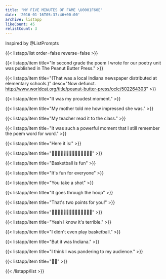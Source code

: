 ```yaml
---
title: "MY FIVE MINUTES OF FAME \U0001F60E"
date: '2016-01-16T05:37:46+00:00'
archive: listapp
likeCount: 45
relistCount: 3
---
```


Inspired by @ListPrompts

<!--more-->

{{< listapp/list order=false reverse=false >}}

   {{< listapp/item title="In second grade the poem I wrote for our poetry unit was published in The Peanut Butter Press." >}}

   {{< listapp/item title="(That was a local Indiana newspaper distributed at elementary schools.)"
      desc="Now defunct. http://www.worldcat.org/title/peanut-butter-press/oclc/502264303" >}}

   {{< listapp/item title="It was my proudest moment." >}}

   {{< listapp/item title="My mother told me how impressed she was." >}}

   {{< listapp/item title="My teacher read it to the class." >}}

   {{< listapp/item title="It was such a powerful moment that I still remember the poem word for word." >}}

   {{< listapp/item title="Here it is:" >}}

   {{< listapp/item title="🏀🏀🏀🏀🏀🏀🏀🏀🏀🏀🏀🏀🏀🏀" >}}

   {{< listapp/item title="Basketball is fun" >}}

   {{< listapp/item title="It's fun for everyone" >}}

   {{< listapp/item title="You take a shot" >}}

   {{< listapp/item title="It goes through the hoop" >}}

   {{< listapp/item title="That's two points for you!" >}}

   {{< listapp/item title="🏀🏀🏀🏀🏀🏀🏀🏀🏀🏀🏀🏀🏀🏀" >}}

   {{< listapp/item title="Yeah I know it's terrible." >}}

   {{< listapp/item title="I didn't even play basketball." >}}

   {{< listapp/item title="But it was Indiana." >}}

   {{< listapp/item title="I think I was pandering to my audience." >}}

   {{< listapp/item title="🙇🏼" >}}

{{< /listapp/list >}}
